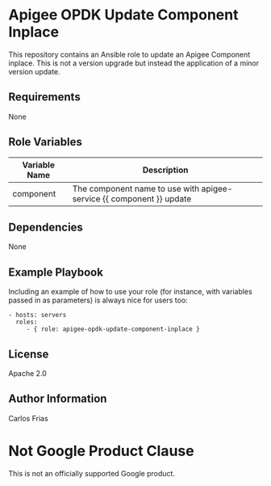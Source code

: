 Apigee OPDK Update Component Inplace
=========

This repository contains an Ansible role to update an Apigee Component inplace. This is not a version upgrade but instead the application of a minor version update.

Requirements
------------

None

Role Variables
--------------


| Variable Name | Description |
| --- | --- |
| component | The component name to use with apigee-service {{ component }} update |


Dependencies
------------

None 

Example Playbook
----------------

Including an example of how to use your role (for instance, with variables passed in as parameters) is always nice for users too:

    - hosts: servers
      roles:
         - { role: apigee-opdk-update-component-inplace }

License
-------

Apache 2.0

Author Information
------------------

Carlos Frias

<!-- BEGIN Google Required Disclaimer -->

# Not Google Product Clause

This is not an officially supported Google product.
<!-- END Google Required Disclaimer -->
